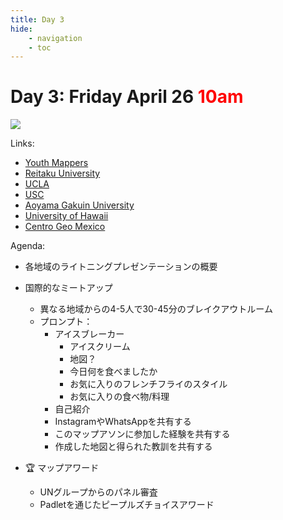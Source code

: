 ```yaml
---
title: Day 3
hide:
    - navigation
    - toc
---
```

# Day 3: Friday April 26 <span style="color:red;">10am</span>

<img src="../images/meetup.jpg" class="no-shadow">

Links:

- [Youth Mappers](https://www.youthmappers.org/)
- [Reitaku University](https://www.reitaku-u.ac.jp/)
- [UCLA](https://www.ucla.edu/)
- [USC](https://www.usc.edu/)
- [Aoyama Gakuin University](https://www.aoyama.ac.jp/)
- [University of Hawaii](https://www.hawaii.edu/)
- [Centro Geo Mexico](https://www.centrogeo.edu.mx/)

Agenda:

- 各地域のライトニングプレゼンテーションの概要
- 国際的なミートアップ
	- 異なる地域からの4-5人で30-45分のブレイクアウトルーム
	- プロンプト：
		- アイスブレーカー
			- アイスクリーム
			- 地図？
			- 今日何を食べましたか
			- お気に入りのフレンチフライのスタイル
			- お気に入りの食べ物/料理
		- 自己紹介
		- InstagramやWhatsAppを共有する
		- このマップアソンに参加した経験を共有する
		- 作成した地図と得られた教訓を共有する

- 🏆 マップアワード
	- UNグループからのパネル審査
	- Padletを通じたピープルズチョイスアワード
